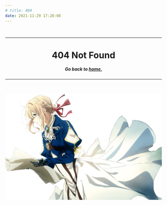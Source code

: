 ```yaml
---
# title: 404
date: 2021-11-29 17:28:08
---
```


<br>
<hr>
<center><h1><b>404 Not Found</b></h1></center>
<center><h5>Go back to <a href="/">home.</a></h5></center>
<hr>
<br>

![](/images/violet.png)
